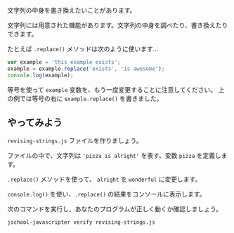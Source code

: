 文字列の中身を書き換えたいことがあります。

文字列には用意された機能があります。文字列の中身を調べたり、書き換えたりできます。

たとえば `.replace()` メソッドは次のように使います...

```js
var example = 'this example exists';
example = example.replace('exists', 'is awesome');
console.log(example);
```

等号を使って `example` 変数を、もう一度変更することに注意してください。
上の例では等号の右に `example.replace()` を書きました。

## やってみよう

`revising-strings.js` ファイルを作りましょう。

ファイルの中で、文字列は `'pizza is alright'` を表す、変数 `pizza` を定義します。

`.replace()` メソッドを使って、 `alright` を `wonderful` に変更します。

`console.log()` を使い、`.replace()` の結果をコンソールに表示します。

次のコマンドを実行し、あなたのプログラムが正しく動くか確認しましょう。

`jschool-javascripter verify revising-strings.js`
